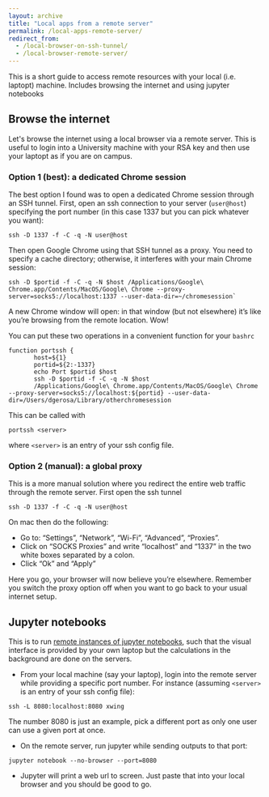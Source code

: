 ```yaml
---
layout: archive
title: "Local apps from a remote server"
permalink: /local-apps-remote-server/
redirect_from:
  - /local-browser-on-ssh-tunnel/
  - /local-browser-remote-server/
---
```


This is a short guide to access remote resources with your local (i.e. laptopt) machine. Includes browsing the internet and using jupyter notebooks

## Browse the internet

Let's browse the internet using a local browser via a remote server. This is useful to login into a University machine with your RSA key and then use your laptopt as if you are on campus.

### Option 1 (best): a dedicated Chrome session

The best option I found was to open a dedicated Chrome session through an SSH tunnel. First, open an ssh connection to your server (`user@host`) specifying the port number (in this case 1337 but you can pick whatever you want):

```
ssh -D 1337 -f -C -q -N user@host
```

Then open Google Chrome using that SSH tunnel as a proxy. You need to specify a cache directory; otherwise, it interferes with your main Chrome session:

```
ssh -D $portid -f -C -q -N $host /Applications/Google\ Chrome.app/Contents/MacOS/Google\ Chrome --proxy-server=socks5://localhost:1337 --user-data-dir=~/chromesession`
```

A new Chrome window will open: in that window (but not elsewhere) it’s like you’re browsing from the remote location. Wow!

You can put these two operations in a convenient function for your `bashrc`

```
function portssh {
       host=${1}
       portid=${2:-1337}
       echo Port $portid $host
       ssh -D $portid -f -C -q -N $host
       /Applications/Google\ Chrome.app/Contents/MacOS/Google\ Chrome --proxy-server=socks5://localhost:${portid} --user-data-dir=/Users/dgerosa/Library/otherchromesession
```

This can be called with

```
portssh <server>
```

where `<server>` is an entry of your ssh config file.

### Option 2 (manual): a global proxy

This is a more manual solution where you redirect the entire web traffic through the remote server. First open the ssh tunnel

```
ssh -D 1337 -f -C -q -N user@host
```

On mac then do the following:

*   Go to: “Settings”, “Network”, “Wi-Fi”, “Advanced”, “Proxies”.
*   Click on “SOCKS Proxies” and write “localhost” and “1337” in the two white boxes separated by a colon.
*   Click “Ok” and “Apply”

Here you go, your browser will now believe you’re elsewhere. Remember you switch the proxy option off when you want to go back to your usual internet setup.

## Jupyter notebooks

This is to run [remote instances of jupyter notebooks](https://stackoverflow.com/questions/69244218/how-to-run-a-jupyter-notebook-through-a-remote-server-on-local-machine), such that the visual interface is provided by your own laptop but the calculations in the background are done on the servers.
 
- From your local machine (say your laptop), login into the remote server while providing a specific port number. For instance (assuming `<server>` is an entry of your ssh config file):

```
ssh -L 8080:localhost:8080 xwing
```

The number 8080 is just an example, pick a different port as only one user can use a given port at once.

- On the remote server, run jupyter while sending outputs to that port:

```
jupyter notebook --no-browser --port=8080
```

- Jupyter will print a web url to screen. Just paste that into your local browser and you should be good to go.

